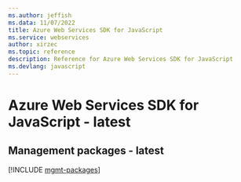 ```yaml
---
ms.author: jeffish
ms.data: 11/07/2022
title: Azure Web Services SDK for JavaScript
ms.service: webservices
author: xirzec
ms.topic: reference
description: Reference for Azure Web Services SDK for JavaScript
ms.devlang: javascript
---
```

# Azure Web Services SDK for JavaScript - latest

## Management packages - latest
[!INCLUDE [mgmt-packages](web-services-mgmt-index.md)]